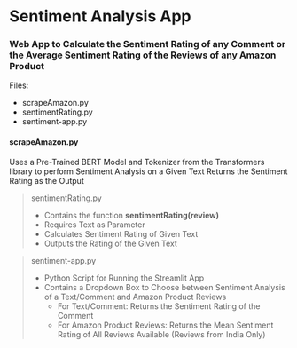 # Sentiment Analysis App
### Web App to Calculate the Sentiment Rating of any Comment or the Average Sentiment Rating of the Reviews of any Amazon Product

Files:
- scrapeAmazon.py
- sentimentRating.py
- sentiment-app.py

#### scrapeAmazon.py
Uses a Pre-Trained BERT Model and Tokenizer from the Transformers library to perform Sentiment Analysis on a Given Text
Returns the Sentiment Rating as the Output

> sentimentRating.py
> - Contains the function **sentimentRating(review)**
> - Requires Text as Parameter
> - Calculates Sentiment Rating of Given Text
> - Outputs the Rating of the Given Text

> sentiment-app.py
> - Python Script for Running the Streamlit App
> - Contains a Dropdown Box to Choose between Sentiment Analysis of a Text/Comment and Amazon Product Reviews
>   - For Text/Comment: Returns the Sentiment Rating of the Comment
>   - For Amazon Product Reviews: Returns the Mean Sentiment Rating of All Reviews Available (Reviews from India Only)
